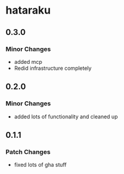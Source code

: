 # hataraku

## 0.3.0

### Minor Changes

-   added mcp
-   Redid infrastructure completely

## 0.2.0

### Minor Changes

-   added lots of functionality and cleaned up

## 0.1.1

### Patch Changes

-   fixed lots of gha stuff
